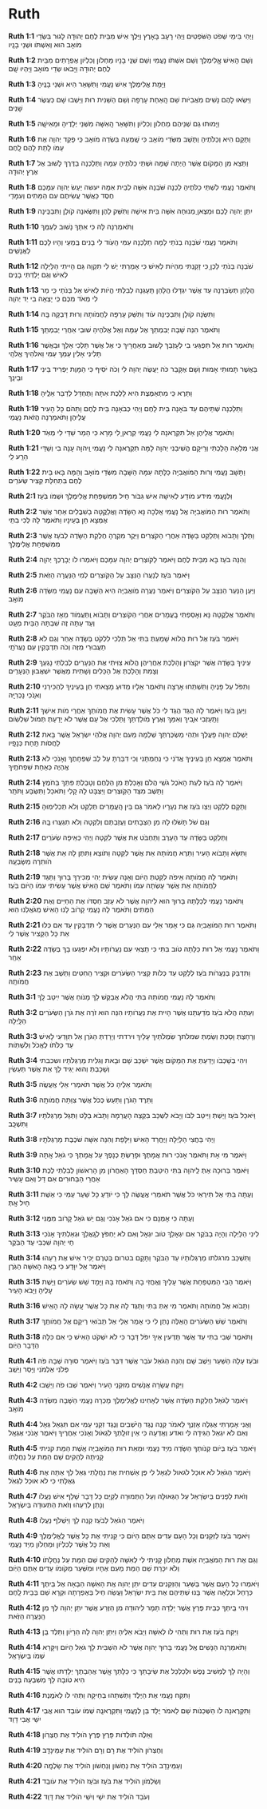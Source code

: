 # Ruth

**Ruth 1:1**   וַיְהִי בִּימֵי שְׁפֹט הַשֹּׁפְטִים וַיְהִי רָעָב בָּאָרֶץ וַיֵּלֶךְ אִישׁ מִבֵּית לֶחֶם יְהוּדָה לָגוּר בִּשְׂדֵי מֹואָב הוּא וְאִשְׁתֹּו וּשְׁנֵי בָנָֽיו

**Ruth 1:2**   וְשֵׁם הָאִישׁ אֱֽ‍לִימֶלֶךְ וְשֵׁם אִשְׁתֹּו נָעֳמִי וְשֵׁם שְׁנֵֽי בָנָיו  מַחְלֹון וְכִלְיֹון אֶפְרָתִים מִבֵּית לֶחֶם יְהוּדָה וַיָּבֹאוּ שְׂדֵי מֹואָב וַיִּֽהְיוּ שָֽׁם

**Ruth 1:3**   וַיָּמָת אֱלִימֶלֶךְ אִישׁ נָעֳמִי וַתִּשָּׁאֵר הִיא וּשְׁנֵי בָנֶֽיהָ

**Ruth 1:4**   וַיִּשְׂאוּ לָהֶם נָשִׁים מֹֽאֲבִיֹּות שֵׁם הָֽאַחַת עָרְפָּה וְשֵׁם הַשֵּׁנִית רוּת וַיֵּשְׁבוּ שָׁם כְּעֶשֶׂר שָׁנִֽים

**Ruth 1:5**   וַיָּמוּתוּ גַם שְׁנֵיהֶם מַחְלֹון וְכִלְיֹון וַתִּשָּׁאֵר הָֽאִשָּׁה מִשְּׁנֵי יְלָדֶיהָ וּמֵאִישָֽׁהּ

**Ruth 1:6**   וַתָּקָם הִיא וְכַלֹּתֶיהָ וַתָּשָׁב מִשְּׂדֵי מֹואָב כִּי שָֽׁמְעָה בִּשְׂדֵה מֹואָב כִּֽי פָקַד יְהוָה אֶת עַמֹּו לָתֵת לָהֶם לָֽחֶם

**Ruth 1:7**   וַתֵּצֵא מִן הַמָּקֹום אֲשֶׁר הָיְתָה שָׁמָּה וּשְׁתֵּי כַלֹּתֶיהָ עִמָּהּ וַתֵּלַכְנָה בַדֶּרֶךְ לָשׁוּב אֶל אֶרֶץ יְהוּדָֽה

**Ruth 1:8**   וַתֹּאמֶר נָעֳמִי לִשְׁתֵּי כַלֹּתֶיהָ לֵכְנָה שֹּׁבְנָה אִשָּׁה לְבֵית אִמָּהּ יעשה יַעַשׂ יְהוָה עִמָּכֶם חֶסֶד כַּאֲשֶׁר עֲשִׂיתֶם עִם הַמֵּתִים וְעִמָּדִֽי

**Ruth 1:9**   יִתֵּן יְהוָה לָכֶם וּמְצֶאןָ מְנוּחָה אִשָּׁה בֵּית אִישָׁהּ וַתִּשַּׁק לָהֶן וַתִּשֶּׂאנָה קֹולָן וַתִּבְכֶּֽינָה

**Ruth 1:10**   וַתֹּאמַרְנָה לָּהּ כִּי אִתָּךְ נָשׁוּב לְעַמֵּֽךְ

**Ruth 1:11**   וַתֹּאמֶר נָעֳמִי שֹׁבְנָה בְנֹתַי לָמָּה תֵלַכְנָה עִמִּי הַֽעֹֽוד לִי בָנִים בְּֽמֵעַי וְהָיוּ לָכֶם לַאֲנָשִֽׁים

**Ruth 1:12**   שֹׁבְנָה בְנֹתַי לֵכְןָ כִּי זָקַנְתִּי מִהְיֹות לְאִישׁ כִּי אָמַרְתִּי יֶשׁ לִי תִקְוָה גַּם הָיִיתִי הַלַּיְלָה לְאִישׁ וְגַם יָלַדְתִּי בָנִֽים

**Ruth 1:13**   הֲלָהֵן  תְּשַׂבֵּרְנָה עַד אֲשֶׁר יִגְדָּלוּ הֲלָהֵן תֵּֽעָגֵנָה לְבִלְתִּי הֱיֹות לְאִישׁ אַל בְּנֹתַי כִּֽי מַר לִי מְאֹד מִכֶּם כִּֽי יָצְאָה בִי יַד יְהוָֽה

**Ruth 1:14**   וַתִּשֶּׂנָה קֹולָן וַתִּבְכֶּינָה עֹוד וַתִּשַּׁק עָרְפָּה לַחֲמֹותָהּ וְרוּת דָּבְקָה בָּֽהּ

**Ruth 1:15**   וַתֹּאמֶר הִנֵּה שָׁבָה יְבִמְתֵּךְ אֶל עַמָּהּ וְאֶל אֱלֹהֶיהָ שׁוּבִי אַחֲרֵי יְבִמְתֵּֽךְ

**Ruth 1:16**   וַתֹּאמֶר רוּת אַל תִּפְגְּעִי בִי לְעָזְבֵךְ לָשׁוּב מֵאַחֲרָיִךְ כִּי אֶל אֲשֶׁר תֵּלְכִי אֵלֵךְ וּבַאֲשֶׁר תָּלִינִי אָלִין עַמֵּךְ עַמִּי וֵאלֹהַיִךְ אֱלֹהָֽי

**Ruth 1:17**   בַּאֲשֶׁר תָּמוּתִי אָמוּת וְשָׁם אֶקָּבֵר כֹּה יַעֲשֶׂה יְהוָה לִי וְכֹה יֹסִיף כִּי הַמָּוֶת יַפְרִיד בֵּינִי וּבֵינֵֽךְ

**Ruth 1:18**   וַתֵּרֶא כִּֽי מִתְאַמֶּצֶת הִיא לָלֶכֶת אִתָּהּ וַתֶּחְדַּל לְדַבֵּר אֵלֶֽיהָ

**Ruth 1:19**   וַתֵּלַכְנָה שְׁתֵּיהֶם עַד בֹּאָנָה בֵּית לָחֶם וַיְהִי כְּבֹאָנָה בֵּית לֶחֶם וַתֵּהֹם כָּל הָעִיר עֲלֵיהֶן וַתֹּאמַרְנָה הֲזֹאת נָעֳמִֽי

**Ruth 1:20**   וַתֹּאמֶר אֲלֵיהֶן אַל תִּקְרֶאנָה לִי נָעֳמִי קְרֶאןָ לִי מָרָא כִּי הֵמַר שַׁדַּי לִי מְאֹֽד

**Ruth 1:21**   אֲנִי מְלֵאָה הָלַכְתִּי וְרֵיקָם הֱשִׁיבַנִי יְהוָה לָמָּה תִקְרֶאנָה לִי נָעֳמִי וַֽיהוָה עָנָה בִי וְשַׁדַּי הֵרַֽע לִֽי

**Ruth 1:22**   וַתָּשָׁב נָעֳמִי וְרוּת הַמֹּואֲבִיָּה כַלָּתָהּ עִמָּהּ הַשָּׁבָה מִשְּׂדֵי מֹואָב וְהֵמָּה בָּאוּ בֵּית לֶחֶם בִּתְחִלַּת קְצִיר שְׂעֹרִֽים 

**Ruth 2:1**   וּֽלְנָעֳמִי מידע מֹודַע לְאִישָׁהּ אִישׁ גִּבֹּור חַיִל מִמִּשְׁפַּחַת אֱלִימֶלֶךְ וּשְׁמֹו בֹּֽעַז

**Ruth 2:2**   וַתֹּאמֶר רוּת הַמֹּואֲבִיָּה אֶֽל נָעֳמִי אֵֽלְכָה נָּא הַשָּׂדֶה וַאֲלַקֳטָּה בַשִׁבֳּלִים אַחַר אֲשֶׁר אֶמְצָא חֵן בְּעֵינָיו וַתֹּאמֶר לָהּ לְכִי בִתִּֽי

**Ruth 2:3**   וַתֵּלֶךְ וַתָּבֹוא וַתְּלַקֵּט בַּשָּׂדֶה אַחֲרֵי הַקֹּצְרִים וַיִּקֶר מִקְרֶהָ חֶלְקַת הַשָּׂדֶה לְבֹעַז אֲשֶׁר מִמִּשְׁפַּחַת אֱלִימֶֽלֶךְ

**Ruth 2:4**   וְהִנֵּה בֹעַז בָּא מִבֵּית לֶחֶם וַיֹּאמֶר לַקֹּוצְרִים יְהוָה עִמָּכֶם וַיֹּאמְרוּ לֹו יְבָרֶכְךָ יְהוָֽה

**Ruth 2:5**   וַיֹּאמֶר בֹּעַז לְנַעֲרֹו הַנִּצָּב עַל הַקֹּֽוצְרִים לְמִי הַנַּעֲרָה הַזֹּֽאת

**Ruth 2:6**   וַיַּעַן הַנַּעַר הַנִּצָּב עַל הַקֹּוצְרִים וַיֹּאמַר נַעֲרָה מֹֽואֲבִיָּה הִיא הַשָּׁבָה עִֽם נָעֳמִי מִשְּׂדֵה מֹואָֽב

**Ruth 2:7**   וַתֹּאמֶר אֲלַקֳטָה נָּא וְאָסַפְתִּי בָֽעֳמָרִים אַחֲרֵי הַקֹּוצְרִים וַתָּבֹוא וַֽתַּעֲמֹוד מֵאָז הַבֹּקֶר וְעַד עַתָּה זֶה שִׁבְתָּהּ הַבַּיִת מְעָֽט

**Ruth 2:8**   וַיֹּאמֶר בֹּעַז אֶל רוּת הֲלֹוא שָׁמַעַתְּ בִּתִּי אַל תֵּלְכִי לִלְקֹט בְּשָׂדֶה אַחֵר וְגַם לֹא תַעֲבוּרִי מִזֶּה וְכֹה תִדְבָּקִין עִם נַעֲרֹתָֽי

**Ruth 2:9**   עֵינַיִךְ בַּשָּׂדֶה אֲשֶׁר יִקְצֹרוּן וְהָלַכְתִּ אַחֲרֵיהֶן הֲלֹוא צִוִּיתִי אֶת הַנְּעָרִים לְבִלְתִּי נָגְעֵךְ וְצָמִת וְהָלַכְתְּ אֶל הַכֵּלִים וְשָׁתִית מֵאֲשֶׁר יִשְׁאֲבוּן הַנְּעָרִֽים

**Ruth 2:10**   וַתִּפֹּל עַל פָּנֶיהָ וַתִּשְׁתַּחוּ אָרְצָה וַתֹּאמֶר אֵלָיו מַדּוּעַ מָצָאתִי חֵן בְּעֵינֶיךָ לְהַכִּירֵנִי וְאָּנֹכִי נָכְרִיָּֽה

**Ruth 2:11**   וַיַּעַן בֹּעַז וַיֹּאמֶר לָהּ הֻגֵּד הֻגַּד לִי כֹּל אֲשֶׁר עָשִׂית אֶת חֲמֹותֵךְ אַחֲרֵי מֹות אִישֵׁךְ וַתַּֽעַזְבִי אָּבִיךְ וְאִמֵּךְ וְאֶרֶץ מֹֽולַדְתֵּךְ וַתֵּלְכִי אֶל עַם אֲשֶׁר לֹא יָדַעַתְּ תְּמֹול שִׁלְשֹֽׁום

**Ruth 2:12**   יְשַׁלֵּם יְהוָה פָּעֳלֵךְ וּתְהִי מַשְׂכֻּרְתֵּךְ שְׁלֵמָה מֵעִם יְהוָה אֱלֹהֵי יִשְׂרָאֵל אֲשֶׁר בָּאת לַחֲסֹות תַּֽחַת כְּנָפָֽיו

**Ruth 2:13**   וַתֹּאמֶר אֶמְצָא חֵן בְּעֵינֶיךָ אֲדֹנִי כִּי נִֽחַמְתָּנִי וְכִי דִבַּרְתָּ עַל לֵב שִׁפְחָתֶךָ וְאָנֹכִי לֹא אֶֽהְיֶה כְּאַחַת שִׁפְחֹתֶֽיךָ

**Ruth 2:14**   וַיֹּאמֶר לָה בֹעַז לְעֵת הָאֹכֶל גֹּשִֽׁי הֲלֹם וְאָכַלְתְּ מִן הַלֶּחֶם וְטָבַלְתְּ פִּתֵּךְ בַּחֹמֶץ וַתֵּשֶׁב מִצַּד הַקֹּֽוצְרִים וַיִּצְבָּט לָהּ קָלִי וַתֹּאכַל וַתִּשְׂבַּע וַתֹּתַֽר

**Ruth 2:15**   וַתָּקָם לְלַקֵּט וַיְצַו בֹּעַז אֶת נְעָרָיו לֵאמֹר גַּם בֵּין הָֽעֳמָרִים תְּלַקֵּט וְלֹא תַכְלִימֽוּהָ

**Ruth 2:16**   וְגַם שֹׁל תָּשֹׁלּוּ לָהּ מִן הַצְּבָתִים וַעֲזַבְתֶּם וְלִקְּטָה וְלֹא תִגְעֲרוּ בָֽהּ

**Ruth 2:17**   וַתְּלַקֵּט בַּשָּׂדֶה עַד הָעָרֶב וַתַּחְבֹּט אֵת אֲשֶׁר לִקֵּטָה וַיְהִי כְּאֵיפָה שְׂעֹרִֽים

**Ruth 2:18**   וַתִּשָּׂא וַתָּבֹוא הָעִיר וַתֵּרֶא חֲמֹותָהּ אֵת אֲשֶׁר לִקֵּטָה וַתֹּוצֵא וַתִּתֶּן לָהּ אֵת אֲשֶׁר הֹותִרָה מִשָּׂבְעָֽהּ

**Ruth 2:19**   וַתֹּאמֶר לָהּ חֲמֹותָהּ אֵיפֹה לִקַּטְתְּ הַיֹּום וְאָנָה עָשִׂית יְהִי מַכִּירֵךְ בָּרוּךְ וַתַּגֵּד לַחֲמֹותָהּ אֵת אֲשֶׁר עָשְׂתָה עִמֹּו וַתֹּאמֶר שֵׁם הָאִישׁ אֲשֶׁר עָשִׂיתִי עִמֹּו הַיֹּום בֹּֽעַז

**Ruth 2:20**   וַתֹּאמֶר נָעֳמִי לְכַלָּתָהּ בָּרוּךְ הוּא לַיהוָה אֲשֶׁר לֹא עָזַב חַסְדֹּו אֶת הַחַיִּים וְאֶת הַמֵּתִים וַתֹּאמֶר לָהּ נָעֳמִי קָרֹוב לָנוּ הָאִישׁ מִֽגֹּאֲלֵנוּ הֽוּא

**Ruth 2:21**   וַתֹּאמֶר רוּת הַמֹּואֲבִיָּה גַּם  כִּי אָמַר אֵלַי עִם הַנְּעָרִים אֲשֶׁר לִי תִּדְבָּקִין עַד אִם כִּלּוּ אֵת כָּל הַקָּצִיר אֲשֶׁר לִֽי

**Ruth 2:22**   וַתֹּאמֶר נָעֳמִי אֶל רוּת כַּלָּתָהּ טֹוב בִּתִּי כִּי תֵֽצְאִי עִם נַעֲרֹותָיו וְלֹא יִפְגְּעוּ בָךְ בְּשָׂדֶה אַחֵֽר

**Ruth 2:23**   וַתִּדְבַּק בְּנַעֲרֹות בֹּעַז לְלַקֵּט עַד כְּלֹות קְצִֽיר הַשְּׂעֹרִים וּקְצִיר הַֽחִטִּים וַתֵּשֶׁב אֶת חֲמֹותָֽהּ 

**Ruth 3:1**   וַתֹּאמֶר לָהּ נָעֳמִי חֲמֹותָהּ בִּתִּי הֲלֹא אֲבַקֶּשׁ לָךְ מָנֹוחַ אֲשֶׁר יִֽיטַב לָֽךְ

**Ruth 3:2**   וְעַתָּה הֲלֹא בֹעַז מֹֽדַעְתָּנוּ אֲשֶׁר הָיִית אֶת נַעֲרֹותָיו הִנֵּה הוּא זֹרֶה אֶת גֹּרֶן הַשְּׂעֹרִים הַלָּֽיְלָה

**Ruth 3:3**   וְרָחַצְתְּ  וָסַכְתְּ וְשַׂמְתְּ שמלתך שִׂמְלֹתַיִךְ עָלַיִךְ וירדתי וְיָרַדְתְּ הַגֹּרֶן אַל תִּוָּדְעִי לָאִישׁ עַד כַּלֹּתֹו לֶאֱכֹל וְלִשְׁתֹּֽות

**Ruth 3:4**   וִיהִי בְשָׁכְבֹו וְיָדַעַתְּ אֶת הַמָּקֹום אֲשֶׁר יִשְׁכַּב שָׁם וּבָאת וְגִלִּית מַרְגְּלֹתָיו ושכבתי וְשָׁכָבְתְּ וְהוּא יַגִּיד לָךְ אֵת אֲשֶׁר תַּעַשִֽׂין

**Ruth 3:5**   וַתֹּאמֶר אֵלֶיהָ כֹּל אֲשֶׁר תֹּאמְרִי אֵלַי אֶֽעֱשֶֽׂה

**Ruth 3:6**   וַתֵּרֶד הַגֹּרֶן וַתַּעַשׂ כְּכֹל אֲשֶׁר צִוַּתָּה חֲמֹותָֽהּ

**Ruth 3:7**   וַיֹּאכַל בֹּעַז וַיֵּשְׁתְּ וַיִּיטַב לִבֹּו וַיָּבֹא לִשְׁכַּב בִּקְצֵה הָעֲרֵמָה וַתָּבֹא בַלָּט וַתְּגַל מַרְגְּלֹתָיו וַתִּשְׁכָּֽב

**Ruth 3:8**   וַיְהִי בַּחֲצִי הַלַּיְלָה וַיֶּחֱרַד הָאִישׁ וַיִּלָּפֵת וְהִנֵּה אִשָּׁה שֹׁכֶבֶת מַרְגְּלֹתָֽיו

**Ruth 3:9**   וַיֹּאמֶר מִי אָתּ וַתֹּאמֶר אָנֹכִי רוּת אֲמָתֶךָ וּפָרַשְׂתָּ כְנָפֶךָ עַל אֲמָתְךָ כִּי גֹאֵל אָֽתָּה

**Ruth 3:10**   וַיֹּאמֶר בְּרוּכָה אַתְּ לַֽיהוָה בִּתִּי הֵיטַבְתְּ חַסְדֵּךְ הָאַחֲרֹון מִן הָרִאשֹׁון לְבִלְתִּי לֶכֶת אַחֲרֵי הַבַּחוּרִים אִם דַּל וְאִם עָשִֽׁיר

**Ruth 3:11**   וְעַתָּה בִּתִּי אַל תִּירְאִי כֹּל אֲשֶׁר תֹּאמְרִי אֶֽעֱשֶׂה לָּךְ כִּי יֹודֵעַ כָּל שַׁעַר עַמִּי כִּי אֵשֶׁת חַיִל אָֽתְּ

**Ruth 3:12**   וְעַתָּה כִּי אָמְנָם כִּי אם גֹאֵל אָנֹכִי וְגַם יֵשׁ גֹּאֵל קָרֹוב מִמֶּֽנִּי

**Ruth 3:13**   לִינִי  הַלַּיְלָה וְהָיָה בַבֹּקֶר אִם יִגְאָלֵךְ טֹוב יִגְאָל וְאִם לֹא יַחְפֹּץ לְגָֽאֳלֵךְ וּגְאַלְתִּיךְ אָנֹכִי חַי יְהוָה שִׁכְבִי עַד הַבֹּֽקֶר

**Ruth 3:14**   וַתִּשְׁכַּב מרגלתו מַרְגְּלֹותָיֹו עַד הַבֹּקֶר וַתָּקָם בטרום בְּטֶרֶם יַכִּיר אִישׁ אֶת רֵעֵהוּ וַיֹּאמֶר אַל יִוָּדַע כִּי בָאָה הָאִשָּׁה הַגֹּֽרֶן

**Ruth 3:15**   וַיֹּאמֶר הָבִי הַמִּטְפַּחַת אֲשֶׁר עָלַיִךְ וְאֶֽחֳזִי בָהּ וַתֹּאחֶז בָּהּ וַיָּמָד שֵׁשׁ שְׂעֹרִים וַיָּשֶׁת עָלֶיהָ וַיָּבֹא הָעִֽיר

**Ruth 3:16**   וַתָּבֹוא אֶל חֲמֹותָהּ וַתֹּאמֶר מִי אַתְּ בִּתִּי וַתַּגֶּד לָהּ אֵת כָּל אֲשֶׁר עָֽשָׂה לָהּ הָאִֽישׁ

**Ruth 3:17**   וַתֹּאמֶר שֵׁשׁ הַשְּׂעֹרִים הָאֵלֶּה נָתַן לִי כִּי אָמַר אֵלַי אַל תָּבֹואִי רֵיקָם אֶל חֲמֹותֵֽךְ

**Ruth 3:18**   וַתֹּאמֶר שְׁבִי בִתִּי עַד אֲשֶׁר תֵּֽדְעִין אֵיךְ יִפֹּל דָּבָר כִּי לֹא יִשְׁקֹט הָאִישׁ כִּֽי אִם כִּלָּה הַדָּבָר הַיֹּֽום 

**Ruth 4:1**   וּבֹעַז עָלָה הַשַּׁעַר וַיֵּשֶׁב שָׁם וְהִנֵּה הַגֹּאֵל עֹבֵר אֲשֶׁר דִּבֶּר בֹּעַז וַיֹּאמֶר סוּרָה שְׁבָה פֹּה פְּלֹנִי אַלְמֹנִי וַיָּסַר וַיֵּשֵֽׁב

**Ruth 4:2**   וַיִּקַּח עֲשָׂרָה אֲנָשִׁים מִזִּקְנֵי הָעִיר וַיֹּאמֶר שְׁבוּ פֹה וַיֵּשֵֽׁבוּ

**Ruth 4:3**   וַיֹּאמֶר לַגֹּאֵל חֶלְקַת הַשָּׂדֶה אֲשֶׁר לְאָחִינוּ לֶאֱלִימֶלֶךְ מָכְרָה נָעֳמִי הַשָּׁבָה מִשְּׂדֵה מֹואָֽב

**Ruth 4:4**   וַאֲנִי אָמַרְתִּי אֶגְלֶה אָזְנְךָ לֵאמֹר קְנֵה נֶגֶד הַֽיֹּשְׁבִים וְנֶגֶד זִקְנֵי עַמִּי אִם תִּגְאַל גְּאָל וְאִם לֹא יִגְאַל הַגִּידָה לִּי ואדע וְאֵֽדְעָה כִּי אֵין זוּלָֽתְךָ לִגְאֹול וְאָנֹכִי אַחֲרֶיךָ וַיֹּאמֶר אָנֹכִי אֶגְאָֽל

**Ruth 4:5**   וַיֹּאמֶר בֹּעַז בְּיֹום קְנֹותְךָ הַשָּׂדֶה מִיַּד נָעֳמִי וּמֵאֵת רוּת הַמֹּואֲבִיָּה אֵֽשֶׁת הַמֵּת קניתי קָנִיתָה לְהָקִים שֵׁם הַמֵּת עַל נַחֲלָתֹֽו

**Ruth 4:6**   וַיֹּאמֶר הַגֹּאֵל לֹא אוּכַל לגאול לִגְאָל לִי פֶּן אַשְׁחִית אֶת נַחֲלָתִי גְּאַל לְךָ אַתָּה אֶת גְּאֻלָּתִי כִּי לֹא אוּכַל לִגְאֹֽל

**Ruth 4:7**   וְזֹאת לְפָנִים בְּיִשְׂרָאֵל עַל הַגְּאוּלָּה וְעַל הַתְּמוּרָה לְקַיֵּם כָּל דָּבָר שָׁלַף אִישׁ נַעֲלֹו וְנָתַן לְרֵעֵהוּ וְזֹאת הַתְּעוּדָה בְּיִשְׂרָאֵֽל

**Ruth 4:8**   וַיֹּאמֶר הַגֹּאֵל לְבֹעַז קְנֵה לָךְ וַיִּשְׁלֹף נַעֲלֹֽו

**Ruth 4:9**   וַיֹּאמֶר בֹּעַז לַזְּקֵנִים וְכָל הָעָם עֵדִים אַתֶּם הַיֹּום כִּי קָנִיתִי אֶת כָּל אֲשֶׁר לֶֽאֱלִימֶלֶךְ וְאֵת כָּל אֲשֶׁר לְכִלְיֹון וּמַחְלֹון מִיַּד נָעֳמִֽי

**Ruth 4:10**   וְגַם אֶת רוּת הַמֹּאֲבִיָּה אֵשֶׁת מַחְלֹון קָנִיתִי לִי לְאִשָּׁה לְהָקִים שֵׁם הַמֵּת עַל נַחֲלָתֹו וְלֹא יִכָּרֵת שֵׁם הַמֵּת מֵעִם אֶחָיו וּמִשַּׁעַר מְקֹומֹו עֵדִים אַתֶּם הַיֹּֽום

**Ruth 4:11**   וַיֹּאמְרוּ כָּל הָעָם אֲשֶׁר בַּשַּׁעַר וְהַזְּקֵנִים עֵדִים יִתֵּן יְהוָה אֶֽת הָאִשָּׁה הַבָּאָה אֶל בֵּיתֶךָ כְּרָחֵל  וּכְלֵאָה אֲשֶׁר בָּנוּ שְׁתֵּיהֶם אֶת בֵּית יִשְׂרָאֵל וַעֲשֵׂה חַיִל בְּאֶפְרָתָה וּקְרָא שֵׁם בְּבֵית לָֽחֶם

**Ruth 4:12**   וִיהִי בֵֽיתְךָ כְּבֵית פֶּרֶץ אֲשֶׁר יָלְדָה תָמָר לִֽיהוּדָה מִן הַזֶּרַע אֲשֶׁר יִתֵּן יְהוָה לְךָ מִן הַֽנַּעֲרָה הַזֹּֽאת

**Ruth 4:13**   וַיִּקַּח בֹּעַז אֶת רוּת וַתְּהִי לֹו לְאִשָּׁה וַיָּבֹא אֵלֶיהָ וַיִּתֵּן יְהוָה לָהּ הֵרָיֹון וַתֵּלֶד בֵּֽן

**Ruth 4:14**   וַתֹּאמַרְנָה הַנָּשִׁים אֶֽל נָעֳמִי בָּרוּךְ יְהוָה אֲשֶׁר לֹא הִשְׁבִּית לָךְ גֹּאֵל הַיֹּום וְיִקָּרֵא שְׁמֹו בְּיִשְׂרָאֵֽל

**Ruth 4:15**   וְהָיָה לָךְ לְמֵשִׁיב נֶפֶשׁ וּלְכַלְכֵּל אֶת שֵׂיבָתֵךְ כִּי כַלָּתֵךְ אֲֽ‍שֶׁר אֲהֵבַתֶךְ יְלָדַתּוּ אֲשֶׁר הִיא טֹובָה לָךְ מִשִּׁבְעָה בָּנִֽים

**Ruth 4:16**   וַתִּקַּח נָעֳמִי אֶת הַיֶּלֶד וַתְּשִׁתֵהוּ בְחֵיקָהּ וַתְּהִי לֹו לְאֹמֶֽנֶת

**Ruth 4:17**   וַתִּקְרֶאנָה לֹו הַשְּׁכֵנֹות שֵׁם לֵאמֹר יֻלַּד בֵּן לְנָעֳמִי וַתִּקְרֶאנָֽה שְׁמֹו עֹובֵד הוּא אֲבִי יִשַׁי אֲבִי דָוִֽד

**Ruth 4:18**   וְאֵלֶּה תֹּולְדֹות פָּרֶץ פֶּרֶץ הֹולִיד אֶת חֶצְרֹֽון

**Ruth 4:19**   וְחֶצְרֹון הֹולִיד אֶת רָם וְרָם הֹולִיד אֶת עַמִּֽינָדָֽב

**Ruth 4:20**   וְעַמִּֽינָדָב הֹולִיד אֶת נַחְשֹׁון וְנַחְשֹׁון הֹולִיד אֶת שַׂלְמָֽה

**Ruth 4:21**   וְשַׂלְמֹון הֹולִיד אֶת בֹּעַז וּבֹעַז הֹולִיד אֶת עֹובֵֽד

**Ruth 4:22**   וְעֹבֵד הֹולִיד אֶת יִשָׁי וְיִשַׁי הֹולִיד אֶת דָּוִֽד